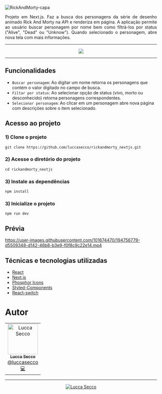 

![RickAndMorty-capa](https://user-images.githubusercontent.com/101674470/194730275-8cedb21b-b808-43e3-bf3e-545c04f29f75.jpg)

<p align="justify">Projeto em Next.js. Faz a busca dos personagens da série de desenho animado Rick And Morty na API e renderiza em página. A aplicação permite ao usuário buscar personagem por nome bem como filtrá-los por status ("Alive", "Dead" ou "Unknow"). Quando selecionado o personagem, abre nova tela com mais informações.</p>

<hr />

<p align="center">
<img src="http://img.shields.io/static/v1?label=STATUS&message=CONCLUIDO&color=GREEN&style=for-the-badge"/>
</p>

<hr />

## Funcionalidades

- ``Buscar personagem``: Ao digitar um nome retorna os personagens que contém o valor digitado no campo de busca.
- ``Filtar por status``: Ao selecionar opção de status (vivo, morto ou desconhecido) retorna personagens correspondentes.
- ``Selecionar personagem``: Ao clicar em um personagem abre nova página com descrições sobre o item selecionado.

## Acesso ao projeto

### 1) Clone o projeto
`git clone https://github.com/luccasecco/rickandmorty_nextjs.git`

### 2) Acesse o diretório do projeto
`cd rickandmorty_nextjs`

### 3) Instale as dependências
`npm install`

### 3) Inicialize o projeto
`npm run dev`


## Prévia


https://user-images.githubusercontent.com/101674470/194756779-d5509348-d142-46b8-b3e9-f0f8c9c22e14.mp4



## Técnicas e tecnologias utilizadas

- [React](https://pt-br.reactjs.org/docs/react-component.html)
- [Next.js](https://nextjs.org/)
- [Phosphor Icons](https://phosphoricons.com/)
- [Styled-Components](https://styled-components.com/)
- [React-switch](https://www.npmjs.com/package/react-switch)


# Autor

<table>
 <td align="center">
      <a href="http://github.com/luccasecco/">
        <img src="https://github.com/luccasecco.png" width="100px;" alt="Lucca Secco"/>
        <br />
        <sub>
          <b>Lucca Secco</b>
        </sub>
       </a>
       <br />
       <a href="https://www.linkedin.com/in/luccaseccodev/" title="Linkedin">@luccasecco</a>
       <br />
       <a href="https://www.linkedin.com/in/luccaseccodev/" title="Code">💻</a>
    </td>
</table>

<hr />

<p align="center">
   <a href="https://www.linkedin.com/in/luccaseccodev/">
      <img alt="Lucca Secco" src="https://img.shields.io/badge/-Lucca Secco-2A2C39?style=flat&logo=Linkedin&logoColor=white" />
   </a>
</p>
